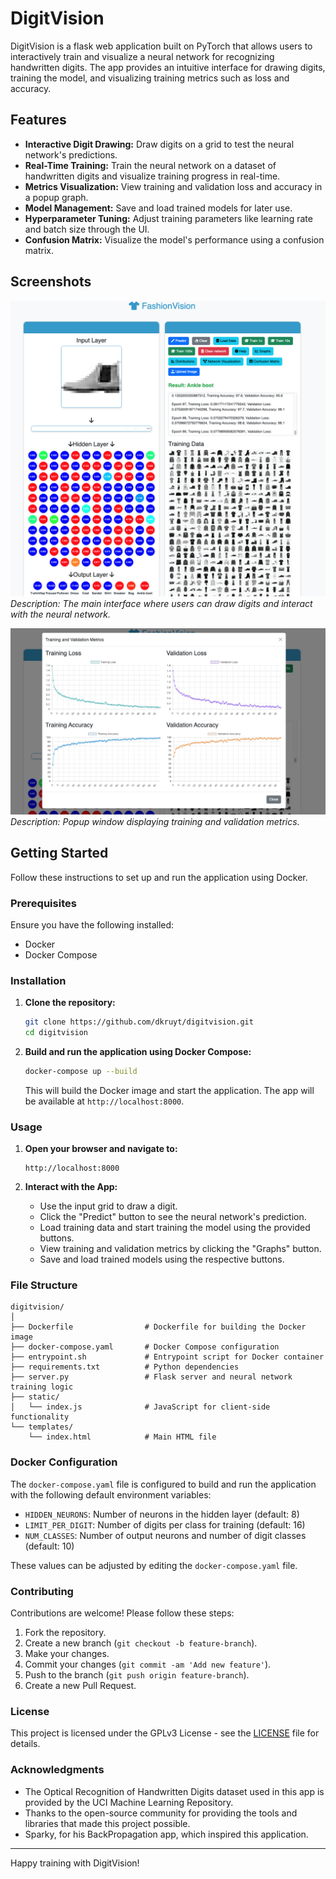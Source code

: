 # DigitVision

DigitVision is a flask web application built on PyTorch that allows users to interactively train and visualize a neural network for recognizing handwritten digits. The app provides an intuitive interface for drawing digits, training the model, and visualizing training metrics such as loss and accuracy.

## Features

- **Interactive Digit Drawing:** Draw digits on a grid to test the neural network's predictions.
- **Real-Time Training:** Train the neural network on a dataset of handwritten digits and visualize training progress in real-time.
- **Metrics Visualization:** View training and validation loss and accuracy in a popup graph.
- **Model Management:** Save and load trained models for later use.
- **Hyperparameter Tuning:** Adjust training parameters like learning rate and batch size through the UI.
- **Confusion Matrix:** Visualize the model's performance using a confusion matrix.

## Screenshots

![Main Interface](screenshots/main.png)
*Description: The main interface where users can draw digits and interact with the neural network.*

![Graphs Modal](screenshots/graphs.png)
*Description: Popup window displaying training and validation metrics.*

## Getting Started

Follow these instructions to set up and run the application using Docker.

### Prerequisites

Ensure you have the following installed:
- Docker
- Docker Compose

### Installation

1. **Clone the repository:**
   ```bash
   git clone https://github.com/dkruyt/digitvision.git
   cd digitvision
   ```

2. **Build and run the application using Docker Compose:**
   ```bash
   docker-compose up --build
   ```

   This will build the Docker image and start the application. The app will be available at `http://localhost:8000`.

### Usage

1. **Open your browser and navigate to:**
   ```
   http://localhost:8000
   ```

2. **Interact with the App:**
   - Use the input grid to draw a digit.
   - Click the "Predict" button to see the neural network's prediction.
   - Load training data and start training the model using the provided buttons.
   - View training and validation metrics by clicking the "Graphs" button.
   - Save and load trained models using the respective buttons.

### File Structure

```
digitvision/
│
├── Dockerfile                # Dockerfile for building the Docker image
├── docker-compose.yaml       # Docker Compose configuration
├── entrypoint.sh             # Entrypoint script for Docker container
├── requirements.txt          # Python dependencies
├── server.py                 # Flask server and neural network training logic
├── static/
│   └── index.js              # JavaScript for client-side functionality
└── templates/
    └── index.html            # Main HTML file
```

### Docker Configuration

The `docker-compose.yaml` file is configured to build and run the application with the following default environment variables:

- `HIDDEN_NEURONS`: Number of neurons in the hidden layer (default: 8)
- `LIMIT_PER_DIGIT`: Number of digits per class for training (default: 16)
- `NUM_CLASSES`: Number of output neurons and number of digit classes (default: 10)

These values can be adjusted by editing the `docker-compose.yaml` file.

### Contributing

Contributions are welcome! Please follow these steps:
1. Fork the repository.
2. Create a new branch (`git checkout -b feature-branch`).
3. Make your changes.
4. Commit your changes (`git commit -am 'Add new feature'`).
5. Push to the branch (`git push origin feature-branch`).
6. Create a new Pull Request.

### License

This project is licensed under the GPLv3 License - see the [LICENSE](LICENSE) file for details.

### Acknowledgments

- The Optical Recognition of Handwritten Digits dataset used in this app is provided by the UCI Machine Learning Repository.
- Thanks to the open-source community for providing the tools and libraries that made this project possible.
- Sparky, for his BackPropagation app, which inspired this application.

---

Happy training with DigitVision!